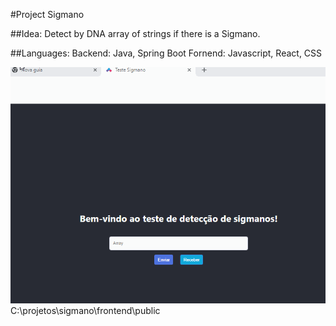 #Project
Sigmano

##Idea:
Detect by DNA array of strings if there is a Sigmano.

##Languages:
  Backend: Java, Spring Boot
  Fornend: Javascript, React, CSS
  
  
  
![Alt text](/frontend/public/sigmano.gif?raw=true "Sample test")
C:\projetos\sigmano\frontend\public
